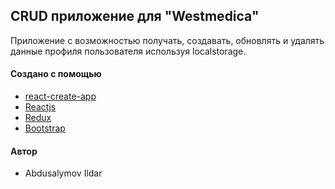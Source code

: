 CRUD приложение для "Westmedica"
-----------------------------------
Приложение с возможностью получать, создавать, обновлять и удалять данные профиля пользователя используя localstorage.
#### Создано с помощью 
* [react-create-app](https://reactjs.org/docs/create-a-new-react-app.html)
* [Reactjs](https://reactjs.org/)
* [Redux](https://redux.js.org)
* [Bootstrap](https://getbootstrap.com/)
#### Автор
* Abdusalymov Ildar

